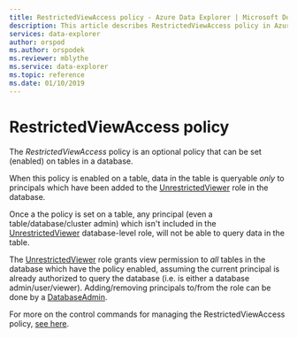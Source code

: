 ```yaml
---
title: RestrictedViewAccess policy - Azure Data Explorer | Microsoft Docs
description: This article describes RestrictedViewAccess policy in Azure Data Explorer.
services: data-explorer
author: orspod
ms.author: orspodek
ms.reviewer: mblythe
ms.service: data-explorer
ms.topic: reference
ms.date: 01/10/2019
---
```

# RestrictedViewAccess policy

The *RestrictedViewAccess* policy is an optional policy that can be set (enabled) on tables in a database.

When this policy is enabled on a table, data in the table is queryable *only* to principals which have been added 
to the [UnrestrictedViewer](../management/access-control/role-based-authorization.md) role in the database.

Once a the policy is set on a table, any principal (even a table/database/cluster admin) which isn't included in the 
[UnrestrictedViewer](../management/access-control/role-based-authorization.md) database-level role, will not be able to query data in the table.

The [UnrestrictedViewer](../management/access-control/role-based-authorization.md) role grants view permission to *all* tables in the database which have the policy enabled,
assuming the current principal is already authorized to query the database (i.e. is either a database admin/user/viewer). Adding/removing principals
to/from the role can be done by a [DatabaseAdmin](../management/access-control/role-based-authorization.md).

For more on the control commands for managing the RestrictedViewAccess policy,
[see here](../management/restrictedviewaccess-policy.md).